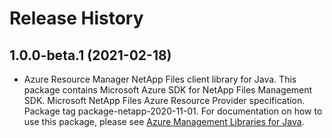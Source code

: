 # Release History

## 1.0.0-beta.1 (2021-02-18)

- Azure Resource Manager NetApp Files client library for Java. This package contains Microsoft Azure SDK for NetApp Files Management SDK. Microsoft NetApp Files Azure Resource Provider specification. Package tag package-netapp-2020-11-01. For documentation on how to use this package, please see [Azure Management Libraries for Java](https://aka.ms/azsdk/java/mgmt).
